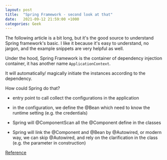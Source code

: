 ```yaml
---
layout: post
title:  "Spring Framework - second look at that"
date:   2021-09-12 21:59:00 +1000
categories: Geek
---
```


The following article is a bit long, but it's the good source to understand Spring framework's basic. I like it because it's easy to understand, no jargon, and the example snippets are very helpful as well.

Under the hood, Spring Framework is the container of dependency injection container, it has another name `ApplicationContext`.

It will automatically/ magically initiate the instances according to the dependency.

How could Spring do that?

- entry point to call collect the configurations in the application

- in the configuration, we define the @Bean which need to know the runtime setting (e.g. the credentials)

- Spring will @ComponentScan all the @Component define in the classes

- Spring will link the @Component and @Bean by @Autowired, or modern way, we can skip @Autowired, and rely on the clarification in the class (e.g. the parameter in construction)


[Reference](https://www.marcobehler.com/guides/spring-framework)